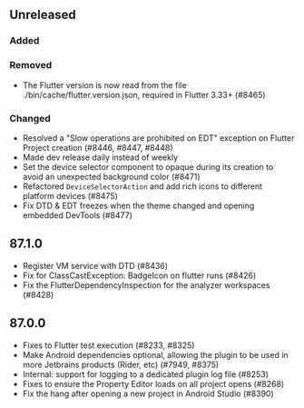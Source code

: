 ## Unreleased

### Added

### Removed

- The Flutter version is now read from the file ./bin/cache/flutter.version.json, required in Flutter 3.33+ (#8465)

### Changed

- Resolved a "Slow operations are prohibited on EDT" exception on Flutter Project creation (#8446, #8447, #8448)
- Made dev release daily instead of weekly
- Set the device selector component to opaque during its creation to avoid an unexpected background color (#8471)
- Refactored `DeviceSelectorAction` and add rich icons to different platform devices (#8475)
- Fix DTD & EDT freezes when the theme changed and opening embedded DevTools (#8477)

## 87.1.0

- Register VM service with DTD (#8436)
- Fix for ClassCastException: BadgeIcon on flutter runs (#8426)
- Fix the FlutterDependencyInspection for the analyzer workspaces (#8428)

## 87.0.0

- Fixes to Flutter test execution (#8233, #8325)
- Make Android dependencies optional, allowing the plugin to be used in more Jetbrains products (Rider, etc) (#7949, #8375)
- Internal: support for logging to a dedicated plugin log file (#8253)
- Fixes to ensure the Property Editor loads on all project opens (#8268)
- Fix the hang after opening a new project in Android Studio (#8390)
